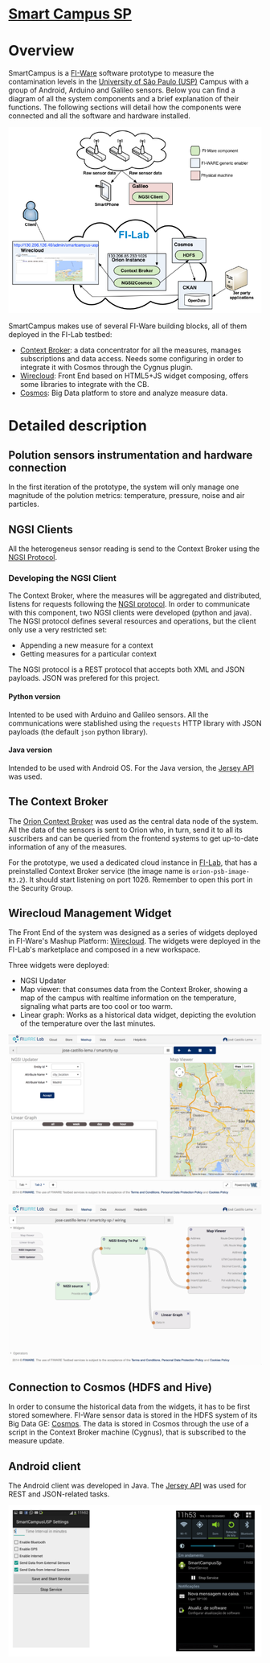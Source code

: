 [Smart Campus SP](https://github.com/josecastillolema/smartcampus-sp)
===============

# Overview
SmartCampus is a [FI-Ware](https://www.fiware.org/) software prototype to measure the contamination levels in the [University of São Paulo (USP)](https://www5.usp.br/) Campus with a group of Android, Arduino and Galileo sensors. Below you can find a diagram of all the system components and a brief explanation of their functions. The following sections will detail how the components were connected and all the software and hardware installed.

![FI-Beer overview](https://raw.githubusercontent.com/josecastillolema/smartcampus-sp/master/img/overview.png)

SmartCampus makes use of several FI-Ware building blocks, all of them deployed in the FI-Lab testbed:
* [Context Broker](https://fiware-orion.readthedocs.io/): a data concentrator for all the measures, manages subscriptions and data access. Needs some configuring in order to integrate it with Cosmos through the Cygnus plugin.  
* [Wirecloud](https://wirecloud.readthedocs.io/): Front End based on HTML5+JS widget composing, offers some libraries to integrate with the CB. 
* [Cosmos](http://catalogue.fi-ware.eu/enablers/bigdata-analysis-cosmos): Big Data platform to store and analyze measure data.

# Detailed description

## Polution sensors instrumentation and hardware connection

In the first iteration of the prototype, the system will only manage one magnitude of the polution metrics: temperature, pressure, noise and air particles.

## NGSI Clients

All the heterogeneus sensor reading is send to the Context Broker using the [NGSI Protocol](http://forge.fi-ware.eu/plugins/mediawiki/wiki/fiware/index.php/OMA_NGSI_10).

### Developing the NGSI Client

The Context Broker, where the measures will be aggregated and distributed, listens for requests following the [NGSI protocol](http://technical.openmobilealliance.org/Technical/release_program/NGSI_v1_0.aspx). In order to communicate with this component, two NGSI clients were developed (python and java). The NGSI protocol defines several resources and operations, but the client only use a very restricted set:

* Appending a new measure for a context
* Getting measures for a particular context

The NGSI protocol is a REST protocol that accepts both XML and JSON payloads. JSON was prefered for this project.

#### Python version

Intented to be used with Arduino and Galileo sensors. All the communications were stablished using the `requests` HTTP library with JSON payloads (the default `json` python library).

#### Java version

Intended to be used with Android OS. For the Java version, the [Jersey API](https://jersey.java.net/) was used.

## The Context Broker

The [Orion Context Broker](https://forge.fi-ware.eu/plugins/mediawiki/wiki/fiware/index.php/Publish/Subscribe_Broker_-_Orion_Context_Broker_-_User_and_Programmers_Guide#Query_Context_operation) was used as the central data node of the system. All the data of the sensors is sent to Orion who, in turn, send it to all its suscribers and can be queried from the frontend systems to get up-to-date information of any of the measures.

For the prototype, we used a dedicated cloud instance in [FI-Lab](http://lab.fi-ware.eu/), that has a preinstalled Context Broker service (the image name is `orion-psb-image-R3.2`). It should start listening on port 1026. Remember to open this port in the Security Group.

## Wirecloud Management Widget
The Front End of the system was designed as a series of widgets deployed in FI-Ware's Mashup Platform: [Wirecloud](https://wirecloud.readthedocs.io/). The widgets were deployed in the FI-Lab's marketplace and composed in a new workspace.

Three widgets were deployed:
* NGSI Updater
* Map viewer: that consumes data from the Context Broker, showing a map of the campus with realtime information on the temperature, signaling what parts are too cool or too warm.
* Linear graph: Works as a historical data widget, depicting the evolution of the temperature over the last minutes.

![WireCloud overview](https://raw.githubusercontent.com/josecastillolema/smartcampus-sp/master/img/wirecloud1.png)

![Wiring overview](https://raw.githubusercontent.com/josecastillolema/smartcampus-sp/master/img/wirecloud2.png)

## Connection to Cosmos (HDFS and Hive)

In order to consume the historical data from the widgets, it has to be first stored somewhere. FI-Ware sensor data is stored in the HDFS system of its Big Data GE: [Cosmos](http://catalogue.fi-ware.eu/enablers/bigdata-analysis-cosmos). The data is stored in Cosmos through the use of a script in the Context Broker machine (Cygnus), that is subscribed to the measure update.

## Android client

The Android client was developed in Java. The [Jersey API](https://jersey.java.net/) was used for REST and JSON-related tasks.

![Android client](https://raw.githubusercontent.com/josecastillolema/smartcampus-sp/master/img/android.png)
